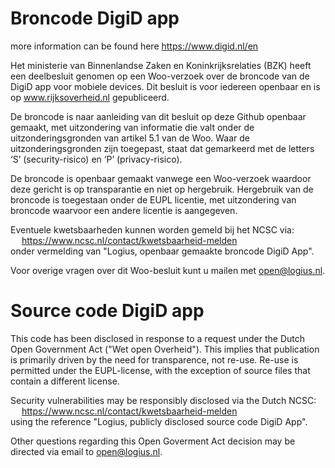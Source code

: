 # Broncode DigiD app

more information can be found here
https://www.digid.nl/en

Het ministerie van Binnenlandse Zaken en Koninkrijksrelaties (BZK) heeft een deelbesluit genomen op een Woo-verzoek over de broncode van de DigiD app voor mobiele devices. Dit besluit is voor iedereen openbaar en is op www.rijksoverheid.nl gepubliceerd. 

De broncode is naar aanleiding van dit besluit op deze Github openbaar gemaakt, met uitzondering van informatie die valt onder de uitzonderingsgronden van artikel 5.1 van de Woo. Waar de uitzonderingsgronden zijn toegepast, staat dat gemarkeerd met de letters ‘S’ (security-risico) en ‘P’ (privacy-risico). 

De broncode is openbaar gemaakt vanwege een Woo-verzoek waardoor deze gericht is op transparantie en niet op hergebruik. Hergebruik van de broncode is toegestaan onder de EUPL licentie, met uitzondering van broncode waarvoor een andere licentie is aangegeven.

Eventuele kwetsbaarheden kunnen worden gemeld bij het NCSC via:\
&emsp; https://www.ncsc.nl/contact/kwetsbaarheid-melden \
onder vermelding van "Logius, openbaar gemaakte broncode DigiD App".

Voor overige vragen over dit Woo-besluit kunt u mailen met open@logius.nl.

# Source code DigiD app

This code has been disclosed in response to a request under the Dutch Open Government Act ("Wet open Overheid"). This implies that publication  is primarily driven by the need for transparence, not re-use. Re-use is permitted under the EUPL-license, with the exception  of source files that contain a different license.

Security vulnerabilities may be responsibly disclosed via the Dutch NCSC:\
&emsp; https://www.ncsc.nl/contact/kwetsbaarheid-melden \
using the reference "Logius, publicly disclosed source code DigiD App".

Other questions regarding this Open Goverment Act decision may be directed via email to open@logius.nl.
